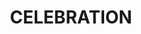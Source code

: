 ---
pid: ch195
title: CELEBRATION
location_transcription: 13 & Poplar --> there is a small park
coordinates: "[-75.15749753568, 39.969499974982]"
zipcode: '19123'
gen_neighborhood: North Philadelphia
neighborhood: Northern Liberties,Loft District
outside_phl: 
age: '37'
age_range: 30-39
instagram: 
image_file_name: ch_195.jpg
proposal_transcription: some type of interactive art, that would combine visuals &
  interaction; a new public park combined with a playful display.
topic: Environment,Neighborhoods
topic_summary: 0, 0, 0
type: Interactive,Park,Image
keywords_other: 
credit: Andreea Denes
image_labels: 
twitter: 
facebook: 
permalink: "/monuments/ch195/"
layout: item-page
---